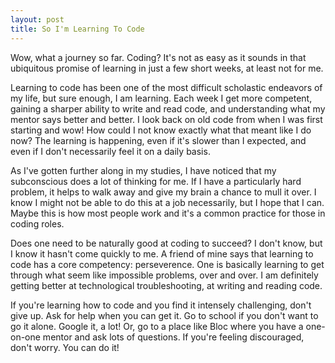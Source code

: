 ```yaml
---
layout: post
title: So I'm Learning To Code
---
```


Wow, what a journey so far. Coding? It's not as easy as it sounds in that ubiquitous promise of learning in just a few short weeks, at least not for me. 

Learning to code has been one of the most difficult scholastic endeavors of my life, but sure enough, I am learning. Each week I get more competent, gaining a sharper ability to write and read code, and understanding what my mentor says better and better. I look back on old code from when I was first starting and wow! How could I not know exactly what that meant like I do now? The learning is happening, even if it's slower than I expected, and even if I don't necessarily feel it on a daily basis.

As I've gotten further along in my studies, I have noticed that my subconscious does a lot of thinking for me. If I have a particularly hard problem, it helps to walk away and give my brain a chance to mull it over. I know I might not be able to do this at a job necessarily, but I hope that I can. Maybe this is how most people work and it's a common practice for those in coding roles.  

Does one need to be naturally good at coding to succeed? I don't know, but I know it hasn't come quickly to me. A friend of mine says that learning to code has a core competency: perseverence. One is basically learning to get through what seem like impossible problems, over and over. I am definitely getting better at technological troubleshooting, at writing and reading code. 

If you're learning how to code and you find it intensely challenging, don't give up. Ask for help when you can get it. Go to school if you don't want to go it alone. Google it, a lot! Or, go to a place like Bloc where you have a one-on-one mentor and ask lots of questions. If you're feeling discouraged, don't worry. You can do it! 
